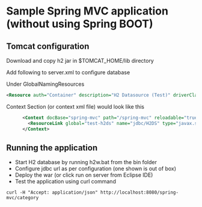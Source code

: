 # Sample Spring MVC application (without using Spring BOOT)

## Tomcat configuration
Download and copy h2 jar in $TOMCAT_HOME/lib directory

Add following to server.xml to configure database

Under GlobalNamingResources 
```xml  
<Resource auth="Container" description="H2 Datasource (Test)" driverClassName="org.h2.Driver" name="test-h2ds" password="" scope="shareable" type="javax.sql.DataSource" url="jdbc:h2:tcp://localhost/~/test" username="sa"/>
```

Context Section (or context xml file) would look like this
```xml
      <Context docBase="spring-mvc" path="/spring-mvc" reloadable="true">
		<ResourceLink global="test-h2ds" name="jdbc/H2DS" type="javax.sql.DataSource"/>      	
      </Context>
```

## Running the application
* Start H2 database by running h2w.bat from the bin folder 
* Configure jdbc url as per configuration (one shown is out of box)
* Deploy the war (or click run on server from Eclipse IDE)
* Test the application using curl command
```
curl -H "Accept: application/json" http://localhost:8080/spring-mvc/category
``` 

